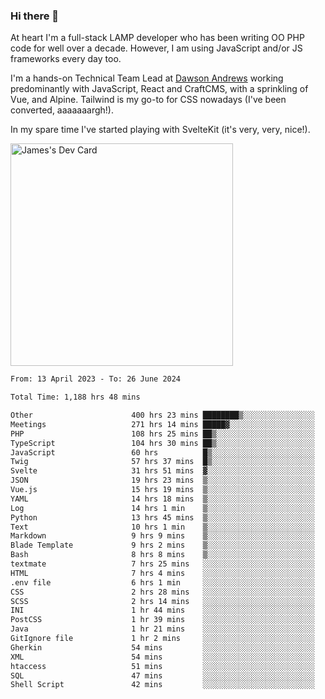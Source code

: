 ### Hi there 👋

<!--
**JamesNock/JamesNock** is a ✨ _special_ ✨ repository because its `README.md` (this file) appears on your GitHub profile.

Here are some ideas to get you started:

- 🔭 I’m currently working on ...
- 🌱 I’m currently learning ...
- 👯 I’m looking to collaborate on ...
- 🤔 I’m looking for help with ...
- 💬 Ask me about ...
- 📫 How to reach me: ...
- 😄 Pronouns: ...
- ⚡ Fun fact: ...
-->
At heart I'm a full-stack LAMP developer who has been writing OO PHP code for well over a decade. However, I am using JavaScript and/or JS frameworks every day too.

I'm a hands-on Technical Team Lead at [Dawson Andrews](https://www.dawsonandrews.com/) working predominantly with JavaScript, React and CraftCMS, with a sprinkling of Vue, and Alpine. Tailwind is my go-to for CSS nowadays (I've been converted, aaaaaaargh!).

In my spare time I've started playing with SvelteKit (it's very, very, nice!).

<a href="https://app.daily.dev/h2onock"><img src="https://api.daily.dev/devcards/v2/XQraFlxE3JPWOlcSuOB2K.png?type=default&r=18u" width="356" alt="James's Dev Card"/></a>

<!--START_SECTION:waka-->

```txt
From: 13 April 2023 - To: 26 June 2024

Total Time: 1,188 hrs 48 mins

Other                      400 hrs 23 mins ████████▒░░░░░░░░░░░░░░░░   33.69 %
Meetings                   271 hrs 14 mins █████▓░░░░░░░░░░░░░░░░░░░   22.82 %
PHP                        108 hrs 25 mins ██▒░░░░░░░░░░░░░░░░░░░░░░   09.12 %
TypeScript                 104 hrs 30 mins ██▒░░░░░░░░░░░░░░░░░░░░░░   08.79 %
JavaScript                 60 hrs          █▒░░░░░░░░░░░░░░░░░░░░░░░   05.05 %
Twig                       57 hrs 37 mins  █▒░░░░░░░░░░░░░░░░░░░░░░░   04.85 %
Svelte                     31 hrs 51 mins  ▓░░░░░░░░░░░░░░░░░░░░░░░░   02.68 %
JSON                       19 hrs 23 mins  ▒░░░░░░░░░░░░░░░░░░░░░░░░   01.63 %
Vue.js                     15 hrs 19 mins  ▒░░░░░░░░░░░░░░░░░░░░░░░░   01.29 %
YAML                       14 hrs 18 mins  ▒░░░░░░░░░░░░░░░░░░░░░░░░   01.20 %
Log                        14 hrs 1 min    ▒░░░░░░░░░░░░░░░░░░░░░░░░   01.18 %
Python                     13 hrs 45 mins  ▒░░░░░░░░░░░░░░░░░░░░░░░░   01.16 %
Text                       10 hrs 1 min    ▒░░░░░░░░░░░░░░░░░░░░░░░░   00.84 %
Markdown                   9 hrs 9 mins    ▒░░░░░░░░░░░░░░░░░░░░░░░░   00.77 %
Blade Template             9 hrs 2 mins    ▒░░░░░░░░░░░░░░░░░░░░░░░░   00.76 %
Bash                       8 hrs 8 mins    ▒░░░░░░░░░░░░░░░░░░░░░░░░   00.69 %
textmate                   7 hrs 25 mins   ░░░░░░░░░░░░░░░░░░░░░░░░░   00.63 %
HTML                       7 hrs 4 mins    ░░░░░░░░░░░░░░░░░░░░░░░░░   00.59 %
.env file                  6 hrs 1 min     ░░░░░░░░░░░░░░░░░░░░░░░░░   00.51 %
CSS                        2 hrs 28 mins   ░░░░░░░░░░░░░░░░░░░░░░░░░   00.21 %
SCSS                       2 hrs 14 mins   ░░░░░░░░░░░░░░░░░░░░░░░░░   00.19 %
INI                        1 hr 44 mins    ░░░░░░░░░░░░░░░░░░░░░░░░░   00.15 %
PostCSS                    1 hr 39 mins    ░░░░░░░░░░░░░░░░░░░░░░░░░   00.14 %
Java                       1 hr 21 mins    ░░░░░░░░░░░░░░░░░░░░░░░░░   00.11 %
GitIgnore file             1 hr 2 mins     ░░░░░░░░░░░░░░░░░░░░░░░░░   00.09 %
Gherkin                    54 mins         ░░░░░░░░░░░░░░░░░░░░░░░░░   00.08 %
XML                        54 mins         ░░░░░░░░░░░░░░░░░░░░░░░░░   00.08 %
htaccess                   51 mins         ░░░░░░░░░░░░░░░░░░░░░░░░░   00.07 %
SQL                        47 mins         ░░░░░░░░░░░░░░░░░░░░░░░░░   00.07 %
Shell Script               42 mins         ░░░░░░░░░░░░░░░░░░░░░░░░░   00.06 %
```

<!--END_SECTION:waka-->
